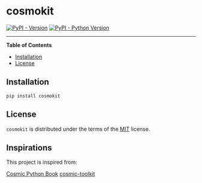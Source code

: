 # cosmokit

[![PyPI - Version](https://img.shields.io/pypi/v/cosmokit.svg)](https://pypi.org/project/cosmokit)
[![PyPI - Python Version](https://img.shields.io/pypi/pyversions/cosmokit.svg)](https://pypi.org/project/cosmokit)

-----

**Table of Contents**

- [Installation](#installation)
- [License](#license)

## Installation

```console
pip install cosmokit
```

## License

`cosmokit` is distributed under the terms of the [MIT](https://spdx.org/licenses/MIT.html) license.


## Inspirations

This project is inspired from:

[Cosmic Python Book](https://www.cosmicpython.com/book/preface.html)
[cosmic-toolkit](https://github.com/fsgsmartbuildings/cosmic-toolkit)
